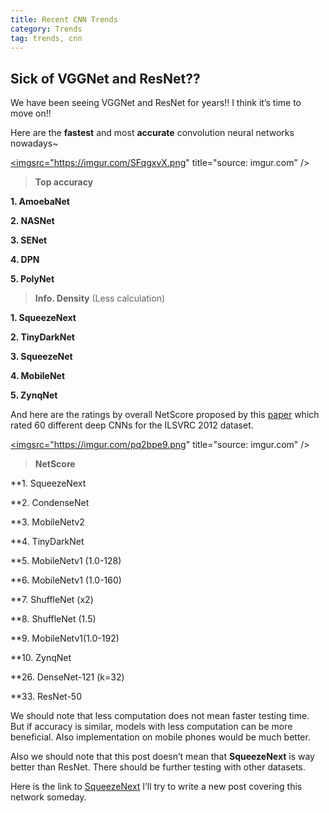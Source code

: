 ```yaml
---
title: Recent CNN Trends
category: Trends
tag: trends, cnn
---
```



## Sick of VGGNet and ResNet??

We have been seeing VGGNet and ResNet for years!! I think it’s time to move on!!

Here are the **fastest** and most **accurate** convolution neural networks nowadays~

<a href="https://imgur.com/SFqgxvX"><imgsrc="https://imgur.com/SFqgxvX.png" title="source: imgur.com" /></a>

> **Top accuracy**

**1. AmoebaNet**

**2. NASNet**

**3. SENet**

**4. DPN**

**5. PolyNet**


> **Info. Density** (Less calculation)

**1. SqueezeNext**

**2. TinyDarkNet**

**3. SqueezeNet**

**4. MobileNet**

**5. ZynqNet**


And here are the ratings by overall NetScore proposed by this [paper](https://arxiv.org/abs/1806.05512) which rated 60 different deep CNNs for the ILSVRC 2012 dataset.

<a href="https://imgur.com/pq2bpe9"><imgsrc="https://imgur.com/pq2bpe9.png" title="source: imgur.com" /></a>

> **NetScore** 


**1. SqueezeNext

**2. CondenseNet

**3. MobileNetv2

**4. TinyDarkNet

**5. MobileNetv1 (1.0-128)

**6. MobileNetv1 (1.0-160)

**7. ShuffleNet (x2)

**8. ShuffleNet (1.5)

**9. MobileNetv1(1.0-192)

**10. ZynqNet

**26. DenseNet-121 (k=32)

**33. ResNet-50



We should note that less computation does not mean faster testing time. But if accuracy is similar, models with less computation can be more beneficial. Also implementation on mobile phones would be much better. 

Also we should note that this post doesn’t mean that **SqueezeNext** is way better than ResNet. There should be further testing with other datasets.


Here is the link to [SqueezeNext]( https://arxiv.org/abs/1803.10615)
I’ll try to write a new post covering this network someday.
